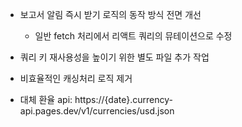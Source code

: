 - 보고서 알림 즉시 받기 로직의 동작 방식 전면 개선
  - 일반 fetch 처리에서 리액트 쿼리의 뮤테이션으로 수정
- 쿼리 키 재사용성을 높이기 위한 별도 파일 추가 작업
- 비효율적인 캐싱처리 로직 제거

- 대체 환율 api: https://{date}.currency-api.pages.dev/v1/currencies/usd.json